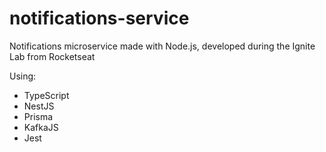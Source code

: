 # notifications-service

Notifications microservice made with Node.js, developed during the Ignite Lab from Rocketseat

Using:

- TypeScript
- NestJS
- Prisma
- KafkaJS
- Jest

